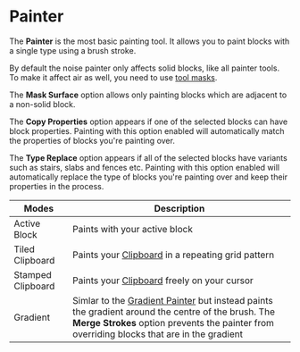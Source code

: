# Painter

The **Painter** is the most basic painting tool. It allows you to paint blocks with a single type using a brush stroke.

By default the noise painter only affects solid blocks, like all painter tools. To make it affect air as well, you need to use [tool masks](/editor/windows/toolmasks.md).

The **Mask Surface** option allows only painting blocks which are adjacent to a non-solid block.

The **Copy Properties** option appears if one of the selected blocks can have block properties. 
Painting with this option enabled will automatically match the properties of blocks you're painting over.

The **Type Replace** option appears if all of the selected blocks have variants such as stairs, slabs and fences etc. Painting with this option enabled will automatically replace the type of blocks you're painting over and keep their properties in the process.

|Modes|Description|
|-|-|
|Active Block|Paints with your active block|
|Tiled Clipboard|Paints your [Clipboard](/editor/windows/clipboard.md) in a repeating grid pattern|
|Stamped Clipboard|Paints your [Clipboard](/editor/windows/clipboard.md) freely on your cursor|
|Gradient|Simlar to the [Gradient Painter](gradientpainter.md) but instead paints the gradient around the centre of the brush. The **Merge Strokes** option prevents the painter from overriding blocks that are in the gradient|